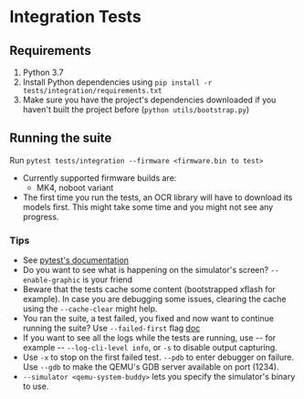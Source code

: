 # Integration Tests

## Requirements

1. Python 3.7
2. Install Python dependencies using `pip install -r tests/integration/requirements.txt`
3. Make sure you have the project's dependencies downloaded if you haven't built the project before (`python utils/bootstrap.py`)

## Running the suite

Run `pytest tests/integration --firmware <firmware.bin to test>`

-  Currently supported firmware builds are:
    - MK4, noboot variant
- The first time you run the tests, an OCR library will have to download its models first. This might take some time and you might not see any progress.

### Tips
- See [pytest's documentation](https://docs.pytest.org/en/latest/contents.html#toc)
- Do you want to see what is happening on the simulator's screen? `--enable-graphic` is your friend
- Beware that the tests cache some content (bootstrapped xflash for example). In case you are debugging some issues, clearing the cache using the `--cache-clear` might help.
- You ran the suite, a test failed, you fixed and now want to continue running the suite? Use `--failed-first` flag [doc](https://docs.pytest.org/en/6.2.x/cache.html)
- If you want to see all the logs while the tests are running, use -- for example -- `--log-cli-level info`, or `-s` to disable output capturing.
- Use `-x` to stop on the first failed test. `--pdb` to enter debugger on failure. Use `--gdb` to make the QEMU's GDB server available on port (1234).
- `--simulator <qemu-system-buddy>` lets you specify the simulator's binary to use.
